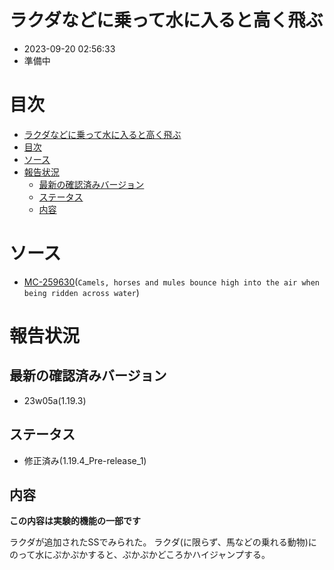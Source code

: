 # ラクダなどに乗って水に入ると高く飛ぶ
-   2023-09-20 02:56:33
-   準備中

# 目次
- [ラクダなどに乗って水に入ると高く飛ぶ](#ラクダなどに乗って水に入ると高く飛ぶ)
- [目次](#目次)
- [ソース](#ソース)
- [報告状況](#報告状況)
    - [最新の確認済みバージョン](#最新の確認済みバージョン)
    - [ステータス](#ステータス)
    - [内容](#内容)

# ソース
-   [MC-259630](https://bugs.mojang.com/browse/MC-259630)(``Camels, horses and mules bounce high into the air when being ridden across water``)


# 報告状況
## 最新の確認済みバージョン
-   23w05a(1.19.3)

## ステータス
-   修正済み(1.19.4_Pre-release_1)

## 内容

**この内容は実験的機能の一部です**

ラクダが追加されたSSでみられた。
ラクダ(に限らず、馬などの乗れる動物)にのって水にぷかぷかすると、ぷかぷかどころかハイジャンプする。



